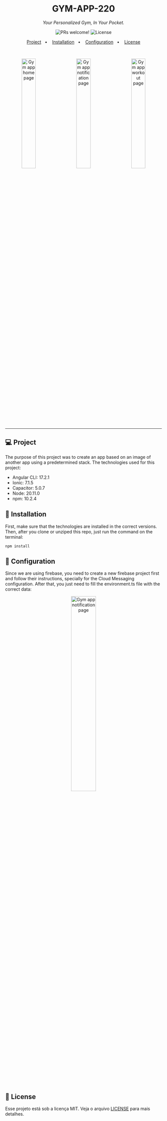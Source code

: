<h1 align="center">GYM-APP-220</h1>
<p align="center"><i>Your Personalized Gym, In Your Pocket.</i></p>

<p align="center">
  <img src="https://img.shields.io/static/v1?label=PRs&message=welcome&color=49AA26&labelColor=000000" alt="PRs welcome!" />
  <img alt="License" src="https://img.shields.io/static/v1?label=license&message=MIT&color=49AA26&labelColor=000000">
</p>

<p align="center">
  <a href="#-project">Project</a>&nbsp;&nbsp;&nbsp;•&nbsp;&nbsp;&nbsp;
  <a href="#-installation">Installation</a>&nbsp;&nbsp;&nbsp;•&nbsp;&nbsp;&nbsp;
  <a href="#-configuration">Configuration</a>&nbsp;&nbsp;&nbsp;•&nbsp;&nbsp;&nbsp;
  <a href="#-license">License</a>
</p>

<br>

<p align="center">
  <img align="left" alt="Gym app home page" src="https://github.com/AlexYud/gym-app-220/assets/61790578/b86a0043-8ce5-4d7b-92fd-73569749a366" width="30%">
  <img align="center" alt="Gym app notification page" src="https://github.com/AlexYud/gym-app-220/assets/61790578/97ae425c-0e5e-4d1c-bbb1-4bf7bfa4cb11" width="30%">
  <img align="right" alt="Gym app workout page" src="https://github.com/AlexYud/gym-app-220/assets/61790578/e1e43884-f362-4f49-9a70-ca52dd11c1cf" width="30%">
</p>

<hr>

## 💻 Project

The purpose of this project was to create an app based on an image of another app using a predetermined stack. The technologies used for this project:

- Angular CLI: 17.2.1
- Ionic: 7.1.5
- Capacitor: 5.0.7
- Node: 20.11.0
- npm: 10.2.4

## 🚀 Installation

First, make sure that the technologies are installed in the correct versions. Then, after you clone or unziped this repo, just run the command on the terminal:
```
npm install
```

## 🔧 Configuration

Since we are using firebase, you need to create a new firebase project first and follow their instructions, specially for the Cloud Messaging configuration. After that, you just need to fill the environment.ts file with the correct data:
<p align="center">
  <img alt="Gym app notification page" src="https://github.com/AlexYud/gym-app-220/assets/61790578/71819adc-f9bf-41d9-8083-77bf1c96a653" width="40%">
</p>


## 📝 License

Esse projeto está sob a licença MIT. Veja o arquivo [LICENSE](https://opensource.org/licenses/MIT) para mais detalhes.
